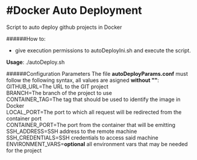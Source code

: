 #Docker Auto Deployment
=======================

Script to auto deploy github projects in Docker

######How to:
- give execution permissions to autoDeployIni.sh and execute the script. 

**Usage**: ./autoDeploy.sh

######Configuration Parameters
The file **autoDeployParams.conf** must follow the following syntax, all values are asigned **without ""**:
GITHUB_URL=The URL to the GIT project<br />
BRANCH=The branch of the project to use<br />
CONTAINER_TAG=The tag that should be used to identify the image in Docker<br />
LOCAL_PORT=The port to which all request will be redirected from the container port<br />
CONTAINER_PORT=The port from the container that will be emitting<br />
SSH_ADDRESS=SSH address to the remote machine<br />
SSH_CREDENTIALS=SSH credentials to access said machine<br />
ENVIRONMENT_VARS=**optional** all environment vars that may be needed for the project<br />